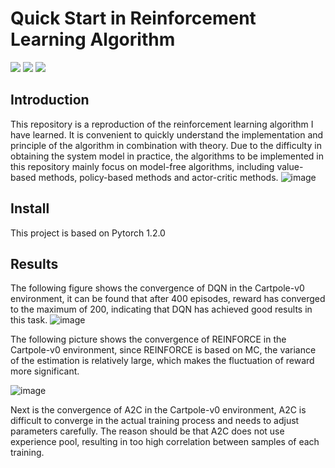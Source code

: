 # Quick Start in Reinforcement Learning Algorithm
![](https://img.shields.io/badge/Github-%40ZihaoZhouSCUT-informational) ![](https://img.shields.io/badge/Category-Reinforcement%20Learning-black) ![](https://img.shields.io/badge/License-MIT-green)
## Introduction
This repository is a reproduction of the reinforcement learning algorithm I have learned. It is convenient to quickly understand the implementation and principle of the algorithm in combination with theory. Due to the difficulty in obtaining the system model in practice, the algorithms to be implemented in this repository mainly focus on model-free algorithms, including value-based methods, policy-based methods and actor-critic methods. <bar>
![image](https://github.com/ZihaoZhouSCUT/Quick-Start-in-Reinforcement-Learning-Algorithm/blob/master/Algorithm%20classification.png)

## Install
This project is based on Pytorch 1.2.0

## Results
The following figure shows the convergence of DQN in the Cartpole-v0 environment, it can be found that after 400 episodes, reward has converged to the maximum of 200, indicating that DQN has achieved good results in this task.<bar>
![image](https://github.com/ZihaoZhouSCUT/Quick-Start-in-Reinforcement-Learning-Algorithm/blob/master/Deep-Q-Network/Episode_return_DQN.png)

The following picture shows the convergence of REINFORCE in the Cartpole-v0 environment, since REINFORCE is based on MC, the variance of the estimation is relatively large, which makes the fluctuation of reward more significant.<bar>

![image](https://github.com/ZihaoZhouSCUT/Quick-Start-in-Reinforcement-Learning-Algorithm/blob/master/Policy-Gradient/Episode_return_REINFORCE.png)

Next is the convergence of A2C in the Cartpole-v0 environment, A2C is difficult to converge in the actual training process and needs to adjust parameters carefully. The reason should be that A2C does not use experience pool, resulting in too high correlation between samples of each training.<bar>

